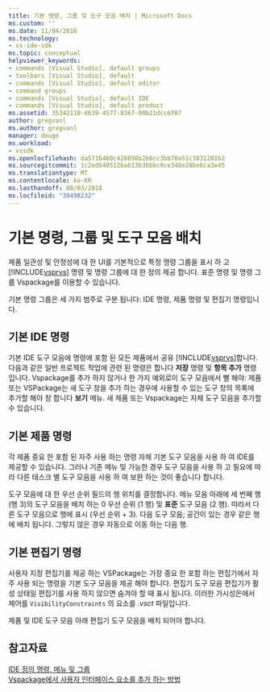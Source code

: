 ```yaml
---
title: 기본 명령, 그룹 및 도구 모음 배치 | Microsoft Docs
ms.custom: ''
ms.date: 11/04/2016
ms.technology:
- vs-ide-sdk
ms.topic: conceptual
helpviewer_keywords:
- commands [Visual Studio], default groups
- toolbars [Visual Studio], default
- commands [Visual Studio], default editor
- command groups
- commands [Visual Studio], default IDE
- commands [Visual Studio], default product
ms.assetid: 35342110-d639-4577-8367-00b21dcc6f07
author: gregvanl
ms.author: gregvanl
manager: douge
ms.workload:
- vssdk
ms.openlocfilehash: da5716460c428098b2b6cc3bb78a51c3831201b2
ms.sourcegitcommit: 1c2ed640512ba613b3bbbc9ce348e28be6ca3e45
ms.translationtype: MT
ms.contentlocale: ko-KR
ms.lasthandoff: 08/03/2018
ms.locfileid: "39498232"
---
```

# <a name="default-command-group-and-toolbar-placement"></a>기본 명령, 그룹 및 도구 모음 배치
제품 일관성 및 안정성에 대 한 UI를 기본적으로 특정 명령 그룹을 표시 하 고 [!INCLUDE[vsprvs](../../code-quality/includes/vsprvs_md.md)] 명령 및 명령 그룹에 대 한 정의 제공 합니다. 표준 명령 및 명령 그룹 Vspackage를 이용할 수 있습니다.  
  
 기본 명령 그룹은 세 가지 범주로 구분 됩니다: IDE 명령, 제품 명령 및 편집기 명령입니다.  
  
## <a name="default-ide-commands"></a>기본 IDE 명령  
 기본 IDE 도구 모음에 명령에 포함 된 모든 제품에서 공유 [!INCLUDE[vsprvs](../../code-quality/includes/vsprvs_md.md)]합니다. 다음과 같은 일반 프로젝트 작업에 관련 된 명령은 합니다 **저장** 명령 및 **항목 추가** 명령입니다. Vspackage를 추가 하지 않거나 한 가지 예외로이 도구 모음에서 뺄 해야: 제품 또는 VSPackage는 새 도구 창을 추가 하는 경우에 사용할 수 있는 도구 창의 목록에 추가할 해야 창 합니다 **보기** 메뉴. 새 제품 또는 Vspackage는 자체 도구 모음을 추가할 수 있습니다.  
  
## <a name="default-product-commands"></a>기본 제품 명령  
 각 제품 중요 한 포함 된 자주 사용 하는 명령 자체 기본 도구 모음을 사용 하 여 IDE를 제공할 수 있습니다. 그러나 기존 메뉴 및 가능한 경우 도구 모음을 사용 하 고 필요에 따라 다른 태스크 별 도구 모음을 사용 하 여 보완 하는 것이 좋습니다 합니다.  
  
 도구 모음에 대 한 우선 순위 필드의 행 위치를 결정합니다. 메뉴 모음 아래에 세 번째 행 (행 3)의 도구 모음을 배치 하는 0 우선 순위 (1 행) 및 **표준** 도구 모음 (2 행). 따라서 다른 도구 모음으로 행에 표시 (우선 순위 + 3). 다음 도구 모음; 공간이 있는 경우 같은 행에 배치 됩니다. 그렇지 않은 경우 자동으로 이동 하는 다음 행.  
  
## <a name="default-editor-commands"></a>기본 편집기 명령  
 사용자 지정 편집기를 제공 하는 VSPackage는 가장 중요 한 포함 하는 편집기에서 자주 사용 되는 명령을 기본 도구 모음을 제공 해야 합니다. 편집기 도구 모음 편집기가 활성 상태일 편집기를 사용 하지 않으면 숨겨야 할 때 표시 됩니다. 이러한 가시성은에서 제어를 `VisibilityConstraints` 의 요소를 *.vsct* 파일입니다.  
  
 제품 및 IDE 도구 모음 아래 편집기 도구 모음을 배치 되어야 합니다.  
  
## <a name="see-also"></a>참고자료  
 [IDE 정의 명령, 메뉴 및 그룹](../../extensibility/internals/ide-defined-commands-menus-and-groups.md)   
 [Vspackage에서 사용자 인터페이스 요소를 추가 하는 방법](../../extensibility/internals/how-vspackages-add-user-interface-elements.md)